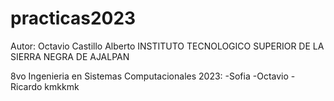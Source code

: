 # practicas2023


Autor: Octavio Castillo Alberto 
INSTITUTO TECNOLOGICO SUPERIOR DE LA SIERRA NEGRA DE AJALPAN

8vo Ingenieria en Sistemas Computacionales 2023:
-Sofia
-Octavio
-Ricardo
kmkkmk
